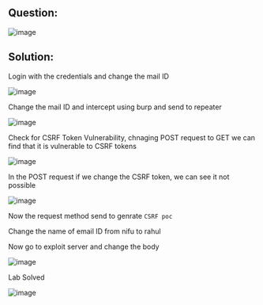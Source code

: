 ## Question:

![image](https://github.com/Nifalnasar/Portswigger-Labs/assets/141356053/f85d2dd3-7d68-4465-ad4d-b9b7f3b8f8c8)

## Solution:

Login with the credentials and change the mail ID

![image](https://github.com/Nifalnasar/Portswigger-Labs/assets/141356053/38ddd28a-4519-439c-af17-471015a282da)

Change the mail ID and intercept using burp and send to repeater

![image](https://github.com/Nifalnasar/Portswigger-Labs/assets/141356053/38cd5d0f-deb4-4d5a-9d57-cfbf3226160e)

Check for CSRF Token Vulnerability, chnaging POST request to GET we can find that it is vulnerable to CSRF tokens

![image](https://github.com/Nifalnasar/Portswigger-Labs/assets/141356053/1448e994-38ab-4f0d-90a3-e8e86e060fbc)

In the POST request if we change the CSRF token, we can see it not possible

![image](https://github.com/Nifalnasar/Portswigger-Labs/assets/141356053/4552a4ad-ecb1-496d-b73a-274d69b53f56)

Now the request method send to genrate ```CSRF poc```

Change the name of email ID from nifu to rahul

Now go to exploit server and change the body

![image](https://github.com/Nifalnasar/Portswigger-Labs/assets/141356053/93a3f437-1fce-4873-a9f8-fe3c06470f5e)

Lab Solved

![image](https://github.com/Nifalnasar/Portswigger-Labs/assets/141356053/dbafd583-b715-4d8b-b8f8-583741dcfa71)


